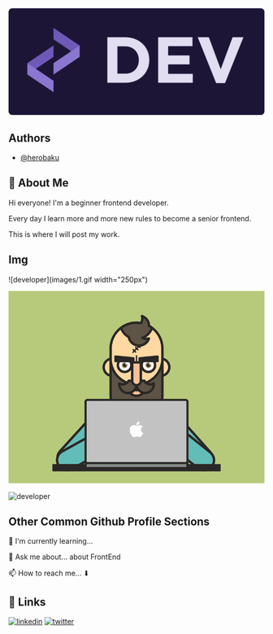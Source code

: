 ![Logo](images/logo.png)

## Authors

- [@herobaku](https://www.github.com/herobaku)
## 🚀 About Me

Hi everyone! I'm a beginner frontend developer.

Every day I learn more and more new rules to become a senior frontend.

This is where I will post my work.


## Img

![developer](images/1.gif width="250px")

![developer](images/2.gif)

![developer](images/3.gif)

## Other Common Github Profile Sections

🧠 I'm currently learning...

💬 Ask me about... about FrontEnd

📫 How to reach me... ⬇
## 🔗 Links
[![linkedin](https://img.shields.io/badge/linkedin-0A66C2?style=for-the-badge&logo=linkedin&logoColor=white)](https://www.linkedin.com/in/herobaku)
[![twitter](https://img.shields.io/badge/twitter-1DA1F2?style=for-the-badge&logo=twitter&logoColor=white)](https://twitter.com/herobaku)

